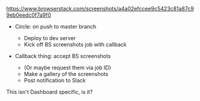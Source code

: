 

https://www.browserstack.com/screenshots/a4a02efccee9c5423c81a87c99eb0eedc0f7a9f0

- Circle: on push to master branch
  - Deploy to dev server
  - Kick off BS screenshots job with callback

- Callback thing: accept BS screenshots
  - (Or maybe request them via job ID)
  - Make a gallery of the screenshots
  - Post notification to Slack

This isn't Dashboard specific, is it? 
